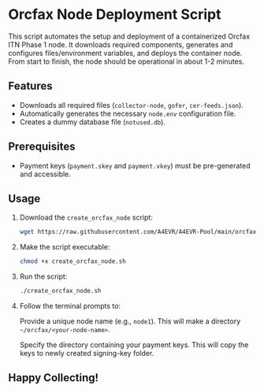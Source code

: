 # Orcfax Node Deployment Script

This script automates the setup and deployment of a containerized Orcfax ITN Phase 1 node. It downloads required components, generates and configures files/environment variables, and deploys the container node. From start to finish, the node should be operational in about 1-2 minutes.

## Features

- Downloads all required files (`collector-node`, `gofer`, `cer-feeds.json`).
- Automatically generates the necessary `node.env` configuration file.
- Creates a dummy database file (`notused.db`).

## Prerequisites

- Payment keys (`payment.skey` and `payment.vkey`) must be pre-generated and accessible.

## Usage

1. Download the `create_orcfax_node` script:
    ```bash
    wget https://raw.githubusercontent.com/A4EVR/A4EVR-Pool/main/orcfax/create_orcfax_node.sh
    ```

2. Make the script executable:
    ```bash
    chmod +x create_orcfax_node.sh
    ```

3. Run the script:
    ```bash
    ./create_orcfax_node.sh
    ```

4. Follow the terminal prompts to:

    Provide a unique node name (e.g., `node1`). This will make a directory `~/orcfax/<your-node-name>`.
    
    Specify the directory containing your payment keys. This will copy the keys to newly created signing-key folder.


## Happy Collecting!
